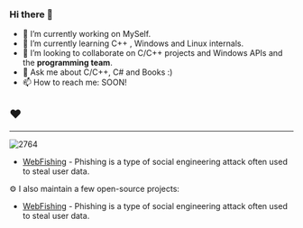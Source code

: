 ### Hi there 👋

- 🔭 I’m currently working on MySelf.
- 🌱 I’m currently learning C++ , Windows and Linux internals.
- 👯 I’m looking to collaborate on C/C++ projects and Windows APIs and the **programming team**.
- 💬 Ask me about C/C++, C# and Books :)
- 📫 How to reach me: SOON!

:heart:
-----------
-----------
![2764](https://user-images.githubusercontent.com/82805580/146008213-528d5d7b-7135-447f-8f74-d59b82187f55.png)

- [WebFishing](https://github.com/CheraghiMilad/WebFishing) - Phishing is a type of social engineering attack often used to steal user data.

⚙️ I also maintain a few open-source projects: 

- [WebFishing](https://github.com/CheraghiMilad/WebFishing) - Phishing is a type of social engineering attack often used to steal user data.


